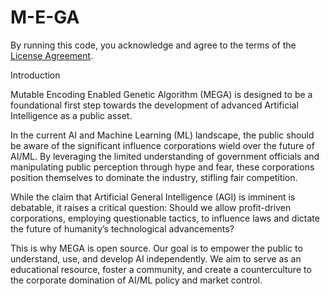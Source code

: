 # M-E-GA
By running this code, you acknowledge and agree to the terms of the [License Agreement](LICENSE). 


Introduction

Mutable Encoding Enabled Genetic Algorithm (MEGA) is designed to be a foundational first step towards the development of advanced Artificial Intelligence as a public asset.

In the current AI and Machine Learning (ML) landscape, the public should be aware of the significant influence corporations wield over the future of AI/ML. By leveraging the limited understanding of government officials and manipulating public perception through hype and fear, these corporations position themselves to dominate the industry, stifling fair competition.

While the claim that Artificial General Intelligence (AGI) is imminent is debatable, it raises a critical question: Should we allow profit-driven corporations, employing questionable tactics, to influence laws and dictate the future of humanity’s technological advancements?

This is why MEGA is open source. Our goal is to empower the public to understand, use, and develop AI independently. We aim to serve as an educational resource, foster a community, and create a counterculture to the corporate domination of AI/ML policy and market control.
